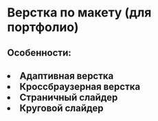 ﻿# Верстка по макету (для портфолио)

<h2>Особенности:<h2> 

  <li>Адаптивная верстка</li>
  <li>Кроссбраузерная верстка</li>
  <li>Страничный слайдер</li>
  <li>Круговой слайдер</li>


